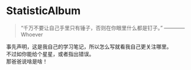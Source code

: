 # StatisticAlbum
> “千万不要让自己手里只有锤子，否则在你眼里什么都是钉子。” 
>                                                   ———— Whoever

事先声明，这是我自己的学习笔记，所以怎么写就看我自己更关注哪里。<br>
不过如你能给个星星，或者指出错误。<br>
那爸爸说啥是啥！
